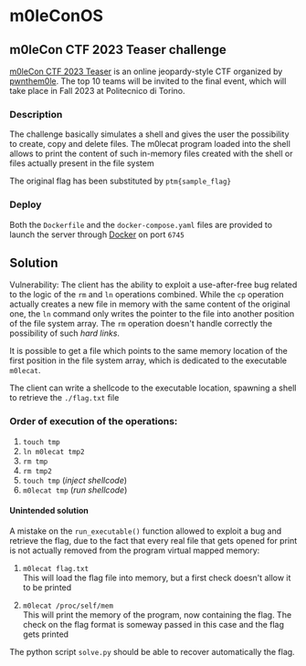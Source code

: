 # m0leConOS

## m0leCon CTF 2023 Teaser challenge

[m0leCon CTF 2023 Teaser](https://ctftime.org/event/1898) is an online jeopardy-style CTF organized by [pwnthem0le](https://pwnthem0le.polito.it/). The top 10 teams will be invited to the final event, which will take place in Fall 2023 at Politecnico di Torino.

### Description
The challenge basically simulates a shell and gives the user the possibility to create, copy and delete files. The m0lecat program loaded into the shell allows to print the content of such in-memory files created with the shell or files actually present in the file system

The original flag has been substituted by `ptm{sample_flag}`

### Deploy
Both the `Dockerfile` and the `docker-compose.yaml` files are provided to launch the server through [Docker](https://www.docker.com/) on port `6745`<br>

## Solution
Vulnerability:
The client has the ability to exploit a use-after-free bug related to the logic of the `rm` and `ln` operations combined. While the `cp` operation actually creates a new file in memory with the same content of the original one, the `ln` command only writes the pointer to the file into another position of the file system array. The `rm` operation doesn't handle correctly the possibility of such *hard links*.

It is possible to get a file which points to the same memory location of the first position in the file system array, which is dedicated to the executable `m0lecat`. 

The client can write a shellcode to the executable location, spawning a shell to retrieve the `./flag.txt` file

### Order of execution of the operations:
1.  `touch tmp`
2.  `ln m0lecat tmp2`
3.  `rm tmp`
4.  `rm tmp2`
5.  `touch tmp` (*inject shellcode*)
6.  `m0lecat tmp` (*run shellcode*)

#### **Unintended solution**
A mistake on the `run_executable()` function allowed to exploit a bug and retrieve the flag, due to the fact that every real file that gets opened for print is not actually removed from the program virtual mapped memory:

1. `m0lecat flag.txt` <br>
   This will load the flag file into memory, but a first check doesn't allow it to be printed

2. `m0lecat /proc/self/mem` <br>
   This will print the memory of the program, now containing the flag. The check on the flag format is someway passed in this case and the flag gets printed



The python script `solve.py` should be able to recover automatically the flag.